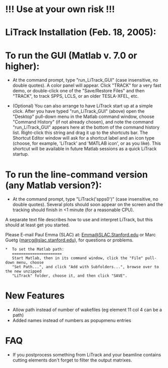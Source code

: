 # !!! Use at your own risk !!!

# LiTrack Installation (Feb. 18, 2005):

# To run the GUI (Matlab v. 7.0 or higher):

- At the command prompt, type "run_LiTrack_GUI" (case insensitive, no double quotes). A color panel will appear. Click "TRACK" for a very fast demo, or double-click one of the "Save/Restore Files" and then "TRACK", to track SPPS, LCLS, or an older TESLA-XFEL, etc.

- (Optional) You can also arrange to have LiTrack start up at a simple click. After you have typed "run_LiTrack_GUI" (above) open the "Desktop" pull-down menu in the Matlab command window, choose "Command History" (if not already chosen), and note the command "run_LiTrack_GUI" appears here at the bottom of the command history list. Right-click this string and drag it up to the shortcuts bar. The Shortcut Editor window will ask for a shortcut label and an icon type (choose, for example, 'LiTrack' and 'MATLAB icon', or as you like). This shortcut will be available in future Matlab sessions as a quick LiTrack startup.

# To run the line-command version (any Matlab version?):

- At the command prompt, type "LiTrack('spps0')" (case insensitive, no double quotes). Several plots should soon appear on the screen and the tracking should finish in <1 minute (for a reasonable CPU).

A separate text file describes how to use and interpret LiTrack, but this should at least get you started.

Please E-mail Paul Emma (SLAC) at: Emma@SLAC.Stanford.edu or Marc Guetg (marcg@slac.stanford.edu), for questions or problems.

    *  To set the Matlab path:
       ======================
       Start Matlab, then in its command window, click the "File" pull-down menu, choose
       "Set Path...", and click "Add with Subfolders...", browse over to the new unzipped
       "LiTrack" folder, choose it, and then click "SAVE".

# New Features
- Allow path instead of number of wakefiles (eg element 11 col 4 can be a path)
- Added names instead of numbers as popupmenu entries

# FAQ
- If you postprocess something from LiTrack and your beamline contains cutting elements don't forget to filter the output matrixes.

